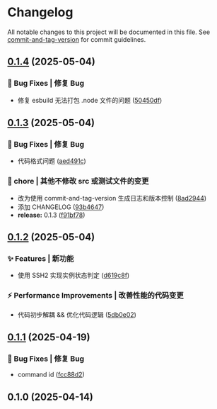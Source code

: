 # Changelog

All notable changes to this project will be documented in this file. See [commit-and-tag-version](https://github.com/absolute-version/commit-and-tag-version) for commit guidelines.

## [0.1.4](https://github.com/Montia37/AliceEphemera/compare/v0.1.3...v0.1.4) (2025-05-04)


### 🐛 Bug Fixes | 修复 Bug

*  修复 esbuild 无法打包 .node 文件的问题 ([50450df](https://github.com/Montia37/AliceEphemera/commit/50450dfb03bfddb3e3d4803b0a978c02bdf752b5))

## [0.1.3](https://github.com/Montia37/AliceEphemera/compare/v0.1.2...v0.1.3) (2025-05-04)


### 🐛 Bug Fixes | 修复 Bug

* 代码格式问题 ([aed491c](https://github.com/Montia37/AliceEphemera/commit/aed491c7937e147830b9207ac1433f3f79f6c5ba))


### 🔧 chore | 其他不修改 src 或测试文件的变更

* 改为使用 commit-and-tag-version 生成日志和版本控制 ([8ad2944](https://github.com/Montia37/AliceEphemera/commit/8ad2944b0f3a78b18970abcb137a20245d6ffbc7))
* 添加 CHANGELOG ([93b4647](https://github.com/Montia37/AliceEphemera/commit/93b464773843be06196cfac83c0e35777e7c9cc6))
* **release:** 0.1.3 ([f91bf78](https://github.com/Montia37/AliceEphemera/commit/f91bf7831c166dc079880d6ca4d7aa11c174482e))

## [0.1.2](https://github.com/Montia37/AliceEphemera/compare/v0.1.1...v0.1.2) (2025-05-04)


### ✨ Features | 新功能

* 使用 SSH2 实现实例状态判定 ([d619c8f](https://github.com/Montia37/AliceEphemera/commit/d619c8f1dc32e25d2f5578a75f26e5806d6fe0fd))


### ⚡ Performance Improvements | 改善性能的代码变更

* 代码初步解耦 && 优化代码逻辑 ([5db0e02](https://github.com/Montia37/AliceEphemera/commit/5db0e02689cd4286188e97e17622bc700186f8a6))

## [0.1.1](https://github.com/Montia37/AliceEphemera/compare/v0.1.0...v0.1.1) (2025-04-19)


### 🐛 Bug Fixes | 修复 Bug

* command id ([fcc88d2](https://github.com/Montia37/AliceEphemera/commit/fcc88d270077160385a1494588b4fc8f22de948c))

## 0.1.0 (2025-04-14)
